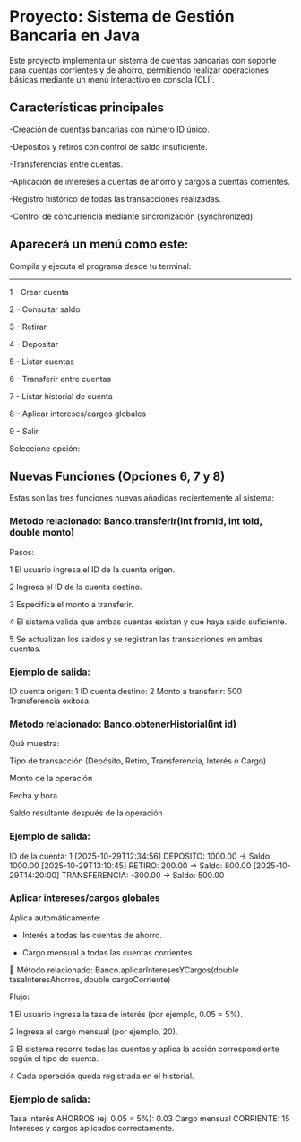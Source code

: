 # Proyecto: Sistema de Gestión Bancaria en Java

Este proyecto implementa un sistema de cuentas bancarias con soporte para cuentas corrientes y de ahorro, permitiendo realizar operaciones básicas mediante un menú interactivo en consola (CLI).

## Características principales

-Creación de cuentas bancarias con número ID único.

-Depósitos y retiros con control de saldo insuficiente.

-Transferencias entre cuentas.

-Aplicación de intereses a cuentas de ahorro y cargos a cuentas corrientes.

-Registro histórico de todas las transacciones realizadas.

-Control de concurrencia mediante sincronización (synchronized).

## Aparecerá un menú como este:

Compila y ejecuta el programa desde tu terminal:

********************
1 - Crear cuenta

2 - Consultar saldo

3 - Retirar

4 - Depositar

5 - Listar cuentas

6 - Transferir entre cuentas

7 - Listar historial de cuenta

8 - Aplicar intereses/cargos globales

9 - Salir

Seleccione opción:

## Nuevas Funciones (Opciones 6, 7 y 8)

Estas son las tres funciones nuevas añadidas recientemente al sistema:

### Método relacionado: Banco.transferir(int fromId, int toId, double monto)

Pasos:

1 El usuario ingresa el ID de la cuenta origen.

2 Ingresa el ID de la cuenta destino.

3 Especifica el monto a transferir.

4 El sistema valida que ambas cuentas existan y que haya saldo suficiente.

5 Se actualizan los saldos y se registran las transacciones en ambas cuentas.

### Ejemplo de salida:

ID cuenta origen: 1
ID cuenta destino: 2
Monto a transferir: 500
Transferencia exitosa.

### Método relacionado: Banco.obtenerHistorial(int id)

Qué muestra:

Tipo de transacción (Depósito, Retiro, Transferencia, Interés o Cargo)

Monto de la operación

Fecha y hora

Saldo resultante después de la operación

### Ejemplo de salida:

ID de la cuenta: 1
[2025-10-29T12:34:56] DEPOSITO: 1000.00 -> Saldo: 1000.00
[2025-10-29T13:10:45] RETIRO: 200.00 -> Saldo: 800.00
[2025-10-29T14:20:00] TRANSFERENCIA: -300.00 -> Saldo: 500.00

### Aplicar intereses/cargos globales

Aplica automáticamente:

- Interés a todas las cuentas de ahorro.

- Cargo mensual a todas las cuentas corrientes.

📘 Método relacionado: Banco.aplicarInteresesYCargos(double tasaInteresAhorros, double cargoCorriente)

Flujo:

1 El usuario ingresa la tasa de interés (por ejemplo, 0.05 = 5%).

2 Ingresa el cargo mensual (por ejemplo, 20).

3 El sistema recorre todas las cuentas y aplica la acción correspondiente según el tipo de cuenta.

4 Cada operación queda registrada en el historial.

### Ejemplo de salida:

Tasa interés AHORROS (ej: 0.05 = 5%): 0.03
Cargo mensual CORRIENTE: 15
Intereses y cargos aplicados correctamente.
